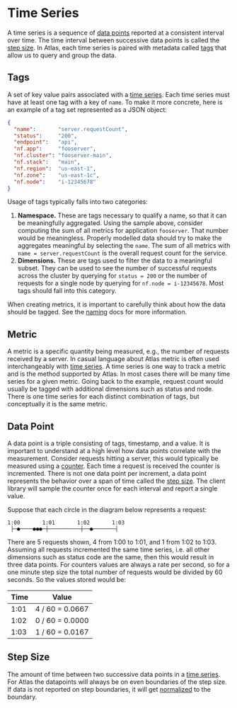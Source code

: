 # Time Series

A time series is a sequence of [data points](#data-point) reported at a consistent interval over
time. The time interval between successive data points is called the [step size](#step-size). In
Atlas, each time series is paired with metadata called [tags](#tags) that allow us to query and
group the data.

## Tags

A set of key value pairs associated with a [time series](#time-series). Each time series must have
at least one tag with a key of `name`. To make it more concrete, here is an example of a tag set
represented as a JSON object:

```json
{
  "name":       "server.requestCount",
  "status":     "200",
  "endpoint":   "api",
  "nf.app":     "fooserver",
  "nf.cluster": "fooserver-main",
  "nf.stack":   "main",
  "nf.region":  "us-east-1",
  "nf.zone":    "us-east-1c",
  "nf.node":    "i-12345678"
}
```

Usage of tags typically falls into two categories:

1. **Namespace.** These are tags necessary to qualify a name, so that it can be meaningfully
aggregated. Using the sample above, consider computing the sum of all metrics for application
`fooserver`. That number would be meaningless. Properly modelled data should try to make the
aggregates meaningful by selecting the `name`. The sum of all metrics with
`name = server.requestCount` is the overall request count for the service.
2. **Dimensions.** These are tags used to filter the data to a meaningful subset. They can be
used to see the number of successful requests across the cluster by querying for `status = 200`
or the number of requests for a single node by querying for `nf.node = i-12345678`. Most tags
should fall into this category.

When creating metrics, it is important to carefully think about how the data should be tagged. See
the [naming](naming.md) docs for more information.

## Metric

A metric is a specific quantity being measured, e.g., the number of requests received by a server.
In casual language about Atlas metric is often used interchangeably with
[time series](#time-series). A time series is one way to track a metric and is the method
supported by Atlas. In most cases there will be many time series for a given metric. Going back
to the example, request count would usually be tagged with additional dimensions such as status
and node. There is one time series for each distinct combination of tags, but conceptually it is
the same metric.

## Data Point

A data point is a triple consisting of tags, timestamp, and a value. It is important to understand
at a high level how data points correlate with the measurement. Consider requests hitting a
server, this would typically be measured using a
[counter](../spectator/core/meters/counter.md). Each time a request is
received the counter is incremented. There is not one data point per increment, a data point
represents the behavior over a span of time called the [step size](#step-size). The client library
will sample the counter once for each interval and report a single value.

Suppose that each circle in the diagram below represents a request:

```
1:00       1:01       1:02       1:03
 ├─●────●●●─┼──────────┼──●───────┤
```

There are 5 requests shown, 4 from 1:00 to 1:01, and 1 from 1:02 to 1:03. Assuming all requests
incremented the same time series, i.e. all other dimensions such as status code are the same, then
this would result in three data points. For counters values are always a rate per second, so for
a one minute step size the total number of requests would be divided by 60 seconds. So the values
stored would be:

| Time | Value           |
|------|-----------------|
| 1:01 | 4 / 60 = 0.0667 |
| 1:02 | 0 / 60 = 0.0000 |
| 1:03 | 1 / 60 = 0.0167 |

## Step Size

The amount of time between two successive data points in a [time series](#time-series). For Atlas
the datapoints will always be on even boundaries of the step size. If data is not reported on step
boundaries, it will get [normalized](normalization.md) to the boundary.
